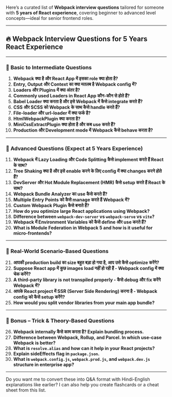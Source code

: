 Here’s a curated list of **Webpack interview questions** tailored for someone with **5 years of React experience**, covering beginner to advanced level concepts—ideal for senior frontend roles.

---

## 🔥 **Webpack Interview Questions for 5 Years React Experience**

---

### 🔹 **Basic to Intermediate Questions**

1. **Webpack क्या है और React App में इसका role क्या होता है?**
2. **Entry, Output और Context का क्या मतलब है Webpack config में?**
3. **Loaders और Plugins में क्या अंतर है?**
4. **Commonly used Loaders in React App कौन-कौन से होते हैं?**
5. **Babel Loader क्या करता है और इसे Webpack में कैसे integrate करते हैं?**
6. **CSS और SCSS को Webpack के साथ कैसे handle करते हैं?**
7. **File-loader और url-loader में क्या फर्क है?**
8. **HtmlWebpackPlugin क्या करता है?**
9. **MiniCssExtractPlugin क्या होता है और कब use करते हैं?**
10. **Production और Development mode में Webpack कैसे behave करता है?**

---

### 🔹 **Advanced Questions (Expect at 5 Years Experience)**

11. **Webpack में Lazy Loading और Code Splitting कैसे implement करते हैं React के साथ?**
12. **Tree Shaking क्या है और इसे enable करने के लिए config में क्या changes करने होते हैं?**
13. **DevServer और Hot Module Replacement (HMR) कैसे setup करते हैं React के साथ?**
14. **Webpack Bundle Analyzer का use कैसे करते हैं?**
15. **Multiple Entry Points को कैसे manage करते हैं Webpack में?**
16. **Custom Webpack Plugin कैसे बनाते हैं?**
17. **How do you optimize large React applications using Webpack?**
18. **Difference between `webpack-dev-server` vs `webpack-serve` vs `vite`?**
19. **Webpack में Environment Variables को कैसे define और use करते हैं?**
20. **What is Module Federation in Webpack 5 and how is it useful for micro-frontends?**

---

### 🔹 **Real-World Scenario-Based Questions**

21. **आपकी production build का size बहुत बड़ा हो गया है, आप उसे कैसे optimize करेंगे?**
22. **Suppose React app में कुछ images load नहीं हो रही हैं - Webpack config में क्या चेक करेंगे?**
23. **A third-party library is not transpiled properly - कैसे debug और fix करेंगे Webpack में?**
24. **आपके React project में SSR (Server Side Rendering) करना है - Webpack config को कैसे setup करेंगे?**
25. **How would you split vendor libraries from your main app bundle?**

---

### 🔹 **Bonus – Trick & Theory-Based Questions**

26. **Webpack internally कैसे काम करता है? Explain bundling process.**  
27. **Difference between Webpack, Rollup, and Parcel. In which use-case Webpack is better?**  
28. **What is `resolve.alias` and how can it help in your React projects?**  
29. **Explain sideEffects flag in `package.json`.**  
30. **What is `webpack.config.js`, `webpack.prod.js`, and `webpack.dev.js` structure in enterprise app?**

---

Do you want me to convert these into Q&A format with Hindi-English explanations like earlier? I can also help you create flashcards or a cheat sheet from this list.